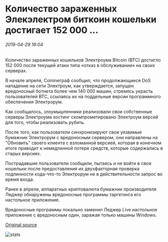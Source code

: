 # Количество зараженных Элекэлектром биткоин кошельки достигает 152 000 ...

###### 2019-04-29 16:04

Количество зараженных кошельков Электроума Bitcoin (BTC) достигло 152 000 после текущей атаки типа «отказ в обслуживании» на своих серверах.

В начале апреля, Coinineграф сообщил, что продолжающиеся DoS нападение на сети Электроум, как утверждается, запущен вредоносный ботнета более чем 140 000 машин, стремясь украсть пользователей BTC, ссылаясь их на поддельные версии программного обеспечения Электрорум.

Как сообщалось, злоумышленники реализовали свои собственные серверы Электроума хостинг скомпрометировано Электроум версий для того, чтобы реализовать рубить.

После того, как пользователи синхронизируют свои уязвимые бумажник Электрорум с вредоносным сервером, они направлены на "Обновить" своего клиента с взломанной версией, которая в конечном итоге приводит к немедленной потере средств, которые содержались в старых версиях.

Пострадавшие пользователи сообщили, пытаясь и не войти в свои кошельки после предоставления их двухфакторная проверка подлинности кода-что-то Электрорум не в действительности запрос во время входа.

Ранее в апреле, аппаратных криптовалюта бумажник производителя Леджер обнаружены вредоносные программы таргетинга его настольное приложение.

Вредоносные программы локально заменил Леджер Live настольное приложение с вредоносным один, заражая только машины Windows.

[Original source](https://cointelegraph.com/news/number-of-infected-electrum-bitcoin-wallets-reaches-152-000)

![stats](https://c.statcounter.com/11760860/0/a89fa40b/1/ "stats")